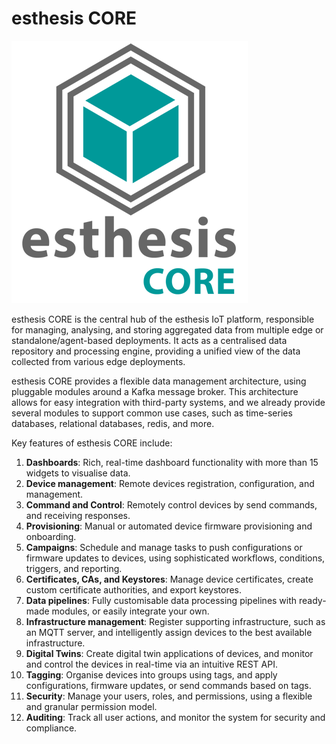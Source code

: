 # esthesis CORE

![big-log.png](../images/logo-big.png)

esthesis CORE is the central hub of the esthesis IoT platform, responsible for managing, analysing, and storing
aggregated data from multiple edge or standalone/agent-based deployments. It acts as a centralised data
repository and processing engine, providing a unified view of the data collected from various edge
deployments.

esthesis CORE provides a flexible data management architecture, using pluggable modules around a Kafka message
broker. This architecture allows for easy integration with third-party systems, and we already provide several
modules to support common use cases, such as time-series databases, relational databases, redis, and more.

Key features of esthesis CORE include:

1. **Dashboards**: Rich, real-time dashboard functionality with more than 15 widgets to visualise data.
2. **Device management**: Remote devices registration, configuration, and management.
3. **Command and Control**: Remotely control devices by send commands, and receiving responses.
4. **Provisioning**: Manual or automated device firmware provisioning and onboarding.
5. **Campaigns**: Schedule and manage tasks to push configurations or firmware updates to devices,
using sophisticated workflows, conditions, triggers, and reporting.
6. **Certificates, CAs, and Keystores**: Manage device certificates, create custom certificate authorities,
and export keystores.
7. **Data pipelines**: Fully customisable data processing pipelines with ready-made modules, or easily integrate your own.
8. **Infrastructure management**: Register supporting infrastructure, such as an MQTT server, and intelligently assign
devices to the best available infrastructure.
9. **Digital Twins**: Create digital twin applications of devices, and monitor and control the devices in real-time via
an intuitive REST API.
10. **Tagging**: Organise devices into groups using tags, and apply configurations, firmware updates, or
send commands based on tags.
11. **Security**: Manage your users, roles, and permissions, using a flexible and granular permission model.
12. **Auditing**: Track all user actions, and monitor the system for security and compliance.
